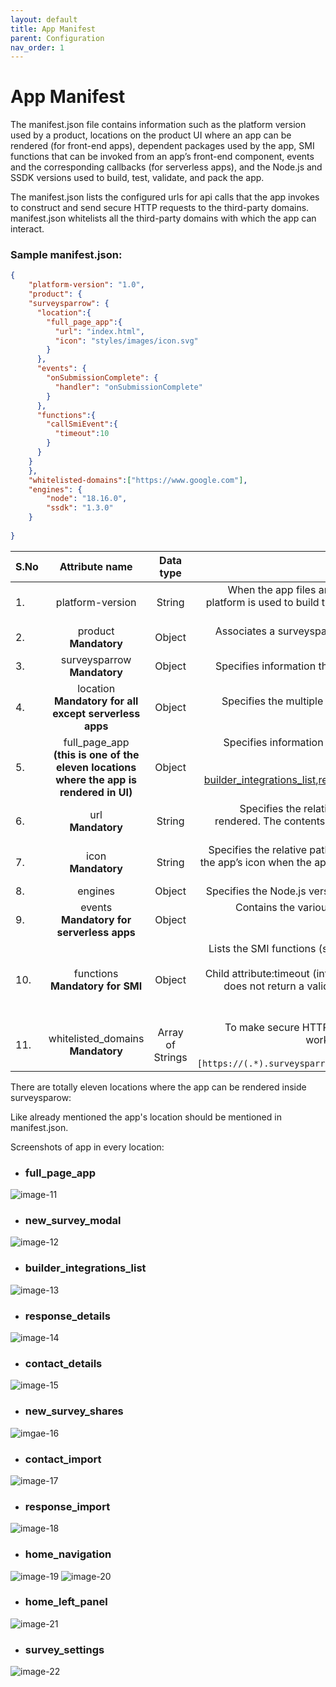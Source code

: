 ```yaml
---
layout: default
title: App Manifest
parent: Configuration
nav_order: 1
---
```


# **App Manifest**

The manifest.json file contains information such as the platform version used by a product, locations on the product UI where an app can be rendered (for front-end apps), dependent packages used by the app, SMI functions that can be invoked from an app’s front-end component, events and the corresponding callbacks (for serverless apps), and the Node.js and SSDK versions used to build, test, validate, and pack the app.

The manifest.json lists the configured urls for api calls that the app invokes to construct and send secure HTTP requests to the third-party domains. manifest.json whitelists all the third-party domains with which the app can interact. 

### **Sample manifest.json:**

```json
{
    "platform-version": "1.0",
    "product": {
    "surveysparrow": {
      "location":{
        "full_page_app":{
          "url": "index.html",
          "icon": "styles/images/icon.svg"
        }
      },
      "events": {
        "onSubmissionComplete": {
          "handler": "onSubmissionComplete"
        }
      },
      "functions":{
        "callSmiEvent":{
          "timeout":10        
        }
      }
    }
    },
    "whitelisted-domains":["https://www.google.com"],
    "engines": {
        "node": "18.16.0",
        "ssdk": "1.3.0"
    }
  
}


```

|S.No | Attribute name | Data type | Description |
| ------------- |:-------------:| :-------------: |-----:|
|1.| platform-version | String |  When the app files are created, this field value is auto-generated. The value specifies which version of the platform is used to build the app. The version information is used to ensure backward compatibility when a new platform version is released.|
|2.| product <br/>**Mandatory** | Object | Associates a surveysparrow product with the information that is necessary to render the app on the specified product.(child parameter: surveysparrow) |
|3. | surveysparrow<br/>**Mandatory** | Object | Specifies information that is necessary to render the app on the surveysparrow UI.(Child parameter: location) |
|4. | location <br/>**Mandatory for all except serverless apps** | Object | Specifies the multiple locations on the SurveySparrow UI, where the app is to be rendered.(Child parameter: full_page_app) |
|5.| full_page_app<br/>**(this is one of the eleven locations where the app is rendered in UI)** | Object | Specifies information necessary to render the app on the SurveySparrow UI, in the account level integration page under installed Apps<br/>Attributes: url, icon. The location should be one of [full_page_app](#full_page_app), [new_survey_modal](#new_survey_modal), [builder_integrations_list](#builder_integrations_list),[response_details](#response_details),[contact_details](#contact_details),[new_survey_shares](#new_survey_shares), [contact_import](#contact_import), [response_import](#response_import), [home_navigation](#home_navigation), [home_left_panel](#home_left_panel), [survey_settings](#survey_settings) |
|6.| url<br/>**Mandatory** | String | Specifies the relative path from the app project directory to the index.html file based on which the app is rendered. The contents of the index.html file are used to render the app in an IFrame at the specified location. Default value:index.html (file in the app directory)
|7.| icon<br/>**Mandatory** | String | Specifies the relative path from the app project directory to an image file (in SVG format). The image is used as the app’s icon when the app is rendered on the UI. The resolution of the image needs to be 64x64 pixels. Default value: icon.svg (file in the app directory) | 
|8. | engines | Object | Specifies the Node.js version and SSDK version that are used to build the app. SSDK auto-populates this value.|
|9.| events<br/>**Mandatory for serverless apps** | Object | Contains the various serverless events and the corresponding call-back function names, specified in the following format:<br/>"events":{"onSubmissionComplete":{"handler":"submissionHandler"}} |
|10.|functions<br/>**Mandatory for SMI** | Object | Lists the SMI functions (server methods) defined in the exports code block of server.js, in the following format:<br/>"functions":{"surveyConverter":{"timeout":10}}<br/>Child attribute:timeout (integer): Time in seconds beyond which the app execution times out, if the SMI function does not return a valid response to the front-end component. You can specify an appropriate timeout value based on the SMI function.<br/>Valid values : 5, 10, 15, and 20 |
|11.| whitelisted_domains<br/>**Mandatory** | Array of Strings | To make secure HTTP calls to third-party domains, apps must use the Request Methods. For the method to work, in manifest.json, the third-party domains must be listed as the whitelisted-domains.<br/>It should be in the following format:`[https://(.*).surveysparrow.com(.*),http://(.*).surveysparrow.test(.*),https://(.*).signsparrow.com(.*)]`|

There are totally eleven locations where the app can be rendered inside surveysparow:

Like already mentioned the app's location should be mentioned in manifest.json.

Screenshots of app in every location:

- ### **full_page_app**

![image-11](../../assets/full_page_app.png)

- ### **new_survey_modal**

![image-12](../../assets/new_survey_modal.png)

- ### **builder_integrations_list**

![image-13](../../assets/builder_integrations_list.png)

- ### **response_details**
![image-14](../../assets/response_details.png)

- ### **contact_details**
![image-15](../../assets/contact_details.png)

- ### **new_survey_shares**
![imgae-16](../../assets/new_survey_shares.png)

- ### **contact_import**
![image-17](../../assets/contact_import.png)

- ### **response_import**
![image-18](../../assets/response_import.png)

- ### **home_navigation**
![image-19](../../assets/home_navigation.png)
![image-20](../../assets/home_navigation_2.png)

- ### **home_left_panel**
![image-21](../../assets/home_left_panel.png)

- ### **survey_settings**
![image-22](../../assets/survey_settings.png)












 



